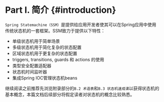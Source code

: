 # Part I. 简介 {#introduction}

`Spring Statemachine（SSM）`是提供给应用开发者使其可以在Spring应用中使用传统状态机的一套框架。SSM致力于提供以下特性：
- 单级状态机用于简单场景
- 多级状态机用于简化复杂的状态配置
- 区域状态机用于更复杂的状态配置
- triggers, transitions, guards 和 actions 的使用
- 类型安全配置适配器
- 状态机时间监听器
- 集成Spring IOC管理状态机beans

继续阅读之前推荐先浏览附录部分的`B.2 术语表`和`B.3 状态机速成课`以获得状态机的基本概念，本篇文档后续部分将假定读者对状态机的概念比较熟悉。